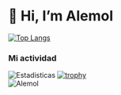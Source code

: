 # 👋 Hi, I’m Alemol

[![Top Langs](https://github-readme-stats.vercel.app/api/top-langs/?username=alemolamg&layout=compact)](https://github.com/anuraghazra/github-readme-stats)


### Mi actividad
![Estadisticas](https://github-readme-stats.vercel.app/api?username=alemolamg&show_icons=true&theme=cobalt2)
[![trophy](https://github-profile-trophy.vercel.app/?username=alemolamg&theme=onedark&row=1&column=5)](https://github.com/ryo-ma/github-profile-trophy) 
<br>
<img src="https://komarev.com/ghpvc/?username=alemolamg&label=Profile%20views&color=0e75b6&style=flat" alt="Alemol"/>

